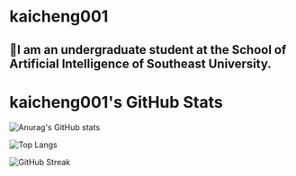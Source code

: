 # kaicheng001
## 🤗I am an undergraduate student at the School of Artificial Intelligence of Southeast University.

# kaicheng001's GitHub Stats

![Anurag's GitHub stats](https://github-readme-stats.vercel.app/api?username=kaicheng001&show_icons=true&theme=radical)

![Top Langs](https://github-readme-stats.vercel.app/api/top-langs/?username=kaicheng001&layout=compact)

![GitHub Streak](https://github-readme-streak-stats.herokuapp.com/?user=kaicheng001&theme=radical)

